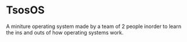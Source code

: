 # TsosOS
A miniture operating system made by a team of 2 people inorder to learn the ins and outs of how 
operating systems work.

